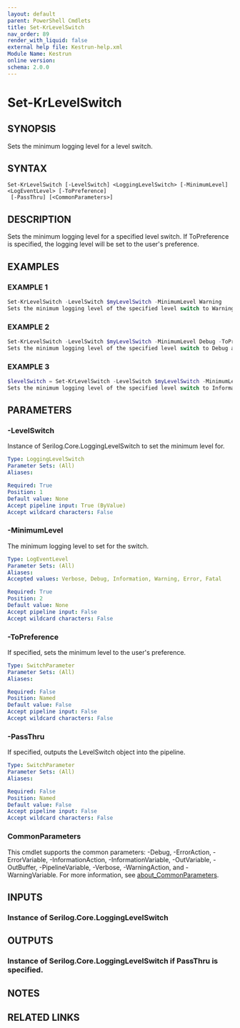 ```yaml
---
layout: default
parent: PowerShell Cmdlets
title: Set-KrLevelSwitch
nav_order: 89
render_with_liquid: false
external help file: Kestrun-help.xml
Module Name: Kestrun
online version:
schema: 2.0.0
---
```


# Set-KrLevelSwitch

## SYNOPSIS
Sets the minimum logging level for a level switch.

## SYNTAX

```
Set-KrLevelSwitch [-LevelSwitch] <LoggingLevelSwitch> [-MinimumLevel] <LogEventLevel> [-ToPreference]
 [-PassThru] [<CommonParameters>]
```

## DESCRIPTION
Sets the minimum logging level for a specified level switch.
If ToPreference is specified,
the logging level will be set to the user's preference.

## EXAMPLES

### EXAMPLE 1
```powershell
Set-KrLevelSwitch -LevelSwitch $myLevelSwitch -MinimumLevel Warning
Sets the minimum logging level of the specified level switch to Warning.
```

### EXAMPLE 2
```powershell
Set-KrLevelSwitch -LevelSwitch $myLevelSwitch -MinimumLevel Debug -ToPreference
Sets the minimum logging level of the specified level switch to Debug and updates the user's logging preferences.
```

### EXAMPLE 3
```powershell
$levelSwitch = Set-KrLevelSwitch -LevelSwitch $myLevelSwitch -MinimumLevel Information -PassThru
Sets the minimum logging level of the specified level switch to Information and outputs the LevelSwitch object into the pipeline.
```

## PARAMETERS

### -LevelSwitch
Instance of Serilog.Core.LoggingLevelSwitch to set the minimum level for.

```yaml
Type: LoggingLevelSwitch
Parameter Sets: (All)
Aliases:

Required: True
Position: 1
Default value: None
Accept pipeline input: True (ByValue)
Accept wildcard characters: False
```

### -MinimumLevel
The minimum logging level to set for the switch.

```yaml
Type: LogEventLevel
Parameter Sets: (All)
Aliases:
Accepted values: Verbose, Debug, Information, Warning, Error, Fatal

Required: True
Position: 2
Default value: None
Accept pipeline input: False
Accept wildcard characters: False
```

### -ToPreference
If specified, sets the minimum level to the user's preference.

```yaml
Type: SwitchParameter
Parameter Sets: (All)
Aliases:

Required: False
Position: Named
Default value: False
Accept pipeline input: False
Accept wildcard characters: False
```

### -PassThru
If specified, outputs the LevelSwitch object into the pipeline.

```yaml
Type: SwitchParameter
Parameter Sets: (All)
Aliases:

Required: False
Position: Named
Default value: False
Accept pipeline input: False
Accept wildcard characters: False
```

### CommonParameters
This cmdlet supports the common parameters: -Debug, -ErrorAction, -ErrorVariable, -InformationAction, -InformationVariable, -OutVariable, -OutBuffer, -PipelineVariable, -Verbose, -WarningAction, and -WarningVariable. For more information, see [about_CommonParameters](http://go.microsoft.com/fwlink/?LinkID=113216).

## INPUTS

### Instance of Serilog.Core.LoggingLevelSwitch
## OUTPUTS

### Instance of Serilog.Core.LoggingLevelSwitch if PassThru is specified.
## NOTES

## RELATED LINKS
